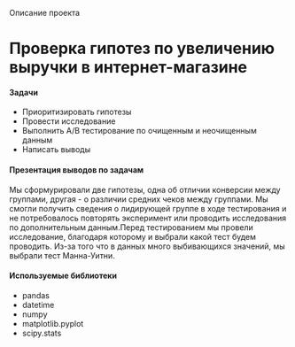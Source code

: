 Описание проекта 

# Проверка гипотез по увеличению выручки в интернет-магазине


#### Задачи

- Приоритизировать гипотезы 
- Провести исследование 
- Выполнить A/B тестирование по очищенным и неочищенным данным
- Написать выводы


#### Презентация выводов по задачам

Мы сформурировали две гипотезы, одна об отличии конверсии между группами, другая - о различии средних чеков между группами. Мы смогли получить сведения о лидирующей группе в ходе тестирования и не потребовалось повторять эксперимент или проводить исследования по дополнительным данным.Перед тестированием мы провели исследование, благодаря которому и выбрали какой тест будем проводить. Из-за того что в данных много выбивающихся значений, мы выбрали тест Манна-Уитни.

#### Используемые библиотеки

- pandas
- datetime
- numpy
- matplotlib.pyplot
- scipy.stats
